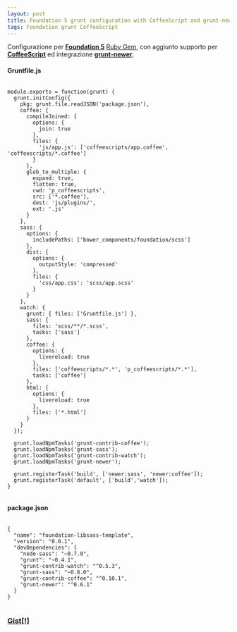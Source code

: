 ```yaml
---
layout: post
title: Foundation 5 grunt configuration with CoffeeScript and grunt-newer
tags: Foundation grunt CoffeeScript
---
```


Configurazione per **[Foundation 5](http://foundation.zurb.com/)** [Ruby Gem](http://foundation.zurb.com/docs/sass.html), con aggiunto supporto per **[CoffeeScript](http://coffeescript.org/)** ed integrazione **[grunt-newer](https://www.npmjs.org/package/grunt-newer)**.

#### Gruntfile.js
<pre><code>
module.exports = function(grunt) {
  grunt.initConfig({
    pkg: grunt.file.readJSON('package.json'),
    coffee: {
      compileJoined: {
        options: {
          join: true
        },
        files: {
          'js/app.js': ['coffeescripts/app.coffee', 'coffeescripts/*.coffee']
        }
      },
      glob_to_multiple: {
        expand: true,
        flatten: true,
        cwd: 'p_coffeescripts',
        src: ['*.coffee'],
        dest: 'js/plugins/',
        ext: '.js'
      }
    },
    sass: {
      options: {
        includePaths: ['bower_components/foundation/scss']
      },
      dist: {
        options: {
          outputStyle: 'compressed'
        },
        files: {
          'css/app.css': 'scss/app.scss'
        }
      }
    },
    watch: {
      grunt: { files: ['Gruntfile.js'] },
      sass: {
        files: 'scss/**/*.scss',
        tasks: ['sass']
      },
      coffee: {
        options: {
          livereload: true
        },
        files: ['coffeescripts/*.*', 'p_coffeescripts/*.*'],
        tasks: ['coffee']
      },
      html: {
        options: {
          livereload: true
        },
        files: ['*.html']
      }
    }
  });

  grunt.loadNpmTasks('grunt-contrib-coffee');
  grunt.loadNpmTasks('grunt-sass');
  grunt.loadNpmTasks('grunt-contrib-watch');
  grunt.loadNpmTasks('grunt-newer');

  grunt.registerTask('build', ['newer:sass', 'newer:coffee']);
  grunt.registerTask('default', ['build','watch']);
}

</code></pre>

#### package.json
<pre><code>
{
  "name": "foundation-libsass-template",
  "version": "0.0.1",
  "devDependencies": {
    "node-sass": "~0.7.0",
    "grunt": "~0.4.1",
    "grunt-contrib-watch": "^0.5.3",
    "grunt-sass": "~0.8.0",
    "grunt-contrib-coffee": "^0.10.1",
    "grunt-newer": "^0.6.1"
  }
}

</code></pre>

### [Gist[!]](https://gist.github.com/genoma/9248932)
